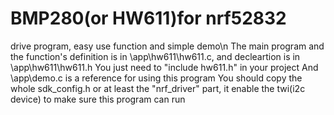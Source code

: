 # BMP280(or HW611)for nrf52832
 drive program, easy use function and simple demo\n
 The main program and the function's definition is in \app\hw611\hw611.c, and decleartion is in \app\hw611\hw611.h
 You just need to "include hw611.h" in your project
 And \app\demo.c is a reference for using this program
 You should copy the whole sdk_config.h or at least the "nrf_driver" part, it enable the twi(i2c device) to make sure this program can run
